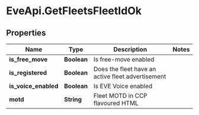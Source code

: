 # EveApi.GetFleetsFleetIdOk

## Properties
Name | Type | Description | Notes
------------ | ------------- | ------------- | -------------
**is_free_move** | **Boolean** | Is free-move enabled | 
**is_registered** | **Boolean** | Does the fleet have an active fleet advertisement | 
**is_voice_enabled** | **Boolean** | Is EVE Voice enabled | 
**motd** | **String** | Fleet MOTD in CCP flavoured HTML | 



